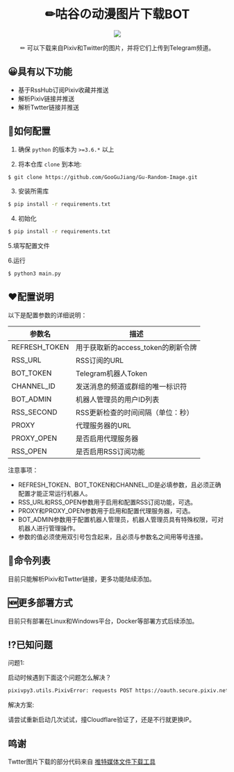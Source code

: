 <div align="center">
<h1>✏咕谷の动漫图片下载BOT</h1>

![]( https://ggj.moe/wp-content/uploads/2023/03/botimg.webp  )

<p>✏ 可以下载来自Pixiv和Twitter的图片，并将它们上传到Telegram频道。</p>
</div>

## 😀具有以下功能
- 基于RssHub订阅Pixiv收藏并推送
- 解析Pixiv链接并推送
- 解析Twtter链接并推送

## 🤔如何配置

1. 确保 `python` 的版本为 `>=3.6.*` 以上

2. 将本仓库 `clone` 到本地:

```bash
$ git clone https://github.com/GooGuJiang/Gu-Random-Image.git
```

3. 安装所需库

```bash
$ pip install -r requirements.txt
```

4. 初始化

```bash
$ pip install -r requirements.txt
```

5.填写配置文件


6.运行

```bash
$ python3 main.py
```

## ❤️配置说明

以下是配置参数的详细说明：

| 参数名 | 描述 |
| --- | --- |
| REFRESH\_TOKEN | 用于获取新的access\_token的刷新令牌 |
| RSS\_URL | RSS订阅的URL |
| BOT\_TOKEN | Telegram机器人Token |
| CHANNEL\_ID | 发送消息的频道或群组的唯一标识符 |
| BOT\_ADMIN | 机器人管理员的用户ID列表 |
| RSS\_SECOND | RSS更新检查的时间间隔（单位：秒） |
| PROXY | 代理服务器的URL |
| PROXY\_OPEN | 是否启用代理服务器 |
| RSS\_OPEN | 是否启用RSS订阅功能 |

注意事项：

*   REFRESH\_TOKEN、BOT\_TOKEN和CHANNEL\_ID是必填参数，且必须正确配置才能正常运行机器人。
*   RSS\_URL和RSS\_OPEN参数用于启用和配置RSS订阅功能，可选。
*   PROXY和PROXY\_OPEN参数用于启用和配置代理服务器，可选。
*   BOT\_ADMIN参数用于配置机器人管理员，机器人管理员具有特殊权限，可对机器人进行管理操作。
*   参数的值必须使用双引号包含起来，且必须与参数名之间用等号连接。

## 🤖命令列表

目前只能解析Pixiv和Twtter链接，更多功能陆续添加。

## 🆕更多部署方式

目前只有部署在Linux和Windows平台，Docker等部署方式后续添加。

## ⁉️已知问题

问题1:

启动时候遇到下面这个问题怎么解决？
```bash
pixivpy3.utils.PixivError: requests POST https://oauth.secure.pixiv.net/auth/token error: Detected a Cloudflare version 2 Captcha challenge, This feature is not available in the opensource (free) version.
```

解决方案:

请尝试重新启动几次试试，撞Cloudflare验证了，还是不行就更换IP。

## 鸣谢

Twtter图片下载的部分代码来自 [推特媒体文件下载工具]([https://github.com/Binaryify/NeteaseCloudMusicApi](https://github.com/mengzonefire/twitter-media-downloader))
